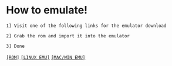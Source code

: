 # How to emulate!
```
1] Visit one of the following links for the emulator download

2] Grab the rom and import it into the emulator

3] Done
```
[`[ROM]`](https://tiroms.weebly.com/) [`[LINUX EMU]`](https://software.opensuse.org/download.html?project=home%3Aadriweb%3ACEmu&package=cemu&locale=en) [`[MAC/WIN EMU]`](https://github.com/CE-Programming/CEmu/releases/)
